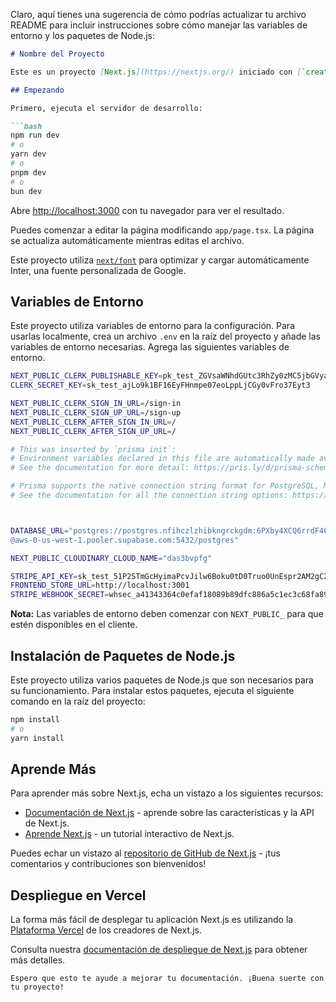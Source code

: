 Claro, aquí tienes una sugerencia de cómo podrías actualizar tu archivo README para incluir instrucciones sobre cómo manejar las variables de entorno y los paquetes de Node.js:

```markdown
# Nombre del Proyecto

Este es un proyecto [Next.js](https://nextjs.org/) iniciado con [`create-next-app`](https://github.com/vercel/next.js/tree/canary/packages/create-next-app).

## Empezando

Primero, ejecuta el servidor de desarrollo:

```bash
npm run dev
# o
yarn dev
# o
pnpm dev
# o
bun dev
```

Abre [http://localhost:3000](http://localhost:3000) con tu navegador para ver el resultado.

Puedes comenzar a editar la página modificando `app/page.tsx`. La página se actualiza automáticamente mientras editas el archivo.

Este proyecto utiliza [`next/font`](https://nextjs.org/docs/basic-features/font-optimization) para optimizar y cargar automáticamente Inter, una fuente personalizada de Google.

## Variables de Entorno

Este proyecto utiliza variables de entorno para la configuración. Para usarlas localmente, crea un archivo `.env` en la raíz del proyecto y añade las variables de entorno necesarias. Agrega las siguientes variables de entorno.

```bash
NEXT_PUBLIC_CLERK_PUBLISHABLE_KEY=pk_test_ZGVsaWNhdGUtc3RhZy0zMC5jbGVyay5hY2NvdW50cy5kZXYk
CLERK_SECRET_KEY=sk_test_ajLo9k1BF16EyFHnmpe07eoLppLjCGy0vFro37Eyt3

NEXT_PUBLIC_CLERK_SIGN_IN_URL=/sign-in
NEXT_PUBLIC_CLERK_SIGN_UP_URL=/sign-up
NEXT_PUBLIC_CLERK_AFTER_SIGN_IN_URL=/
NEXT_PUBLIC_CLERK_AFTER_SIGN_UP_URL=/

# This was inserted by `prisma init`:
# Environment variables declared in this file are automatically made available to Prisma.
# See the documentation for more detail: https://pris.ly/d/prisma-schema#accessing-environment-variables-from-the-schema

# Prisma supports the native connection string format for PostgreSQL, MySQL, SQLite, SQL Server, MongoDB and CockroachDB.
# See the documentation for all the connection string options: https://pris.ly/d/connection-strings



DATABASE_URL="postgres://postgres.nfihczlzhibkngrckgdm:6PXby4XCQ6rrdF46
@aws-0-us-west-1.pooler.supabase.com:5432/postgres"

NEXT_PUBLIC_CLOUDINARY_CLOUD_NAME="das3bvpfg"

STRIPE_API_KEY=sk_test_51P2STmGcHyimaPcvJilw6Boku0tD0Truo0UnEspr2AM2gC2cvAl2MsIQV189quNdlHPHY9GJ66l7ggTFNfMmbC3w00KRjNsnSP
FRONTEND_STORE_URL=http://localhost:3001
STRIPE_WEBHOOK_SECRET=whsec_a41343364c0efaf18089b89dfc886a5c1ec3c68fa890055574cc28e5da73d97a
```

**Nota:** Las variables de entorno deben comenzar con `NEXT_PUBLIC_` para que estén disponibles en el cliente.

## Instalación de Paquetes de Node.js

Este proyecto utiliza varios paquetes de Node.js que son necesarios para su funcionamiento. Para instalar estos paquetes, ejecuta el siguiente comando en la raíz del proyecto:

```bash
npm install
# o
yarn install
```

## Aprende Más

Para aprender más sobre Next.js, echa un vistazo a los siguientes recursos:

- [Documentación de Next.js](https://nextjs.org/docs) - aprende sobre las características y la API de Next.js.
- [Aprende Next.js](https://nextjs.org/learn) - un tutorial interactivo de Next.js.

Puedes echar un vistazo al [repositorio de GitHub de Next.js](https://github.com/vercel/next.js/) - ¡tus comentarios y contribuciones son bienvenidos!

## Despliegue en Vercel

La forma más fácil de desplegar tu aplicación Next.js es utilizando la [Plataforma Vercel](https://vercel.com/new?utm_medium=default-template&filter=next.js&utm_source=create-next-app&utm_campaign=create-next-app-readme) de los creadores de Next.js.

Consulta nuestra [documentación de despliegue de Next.js](https://nextjs.org/docs/deployment) para obtener más detalles.
```
Espero que esto te ayude a mejorar tu documentación. ¡Buena suerte con tu proyecto!